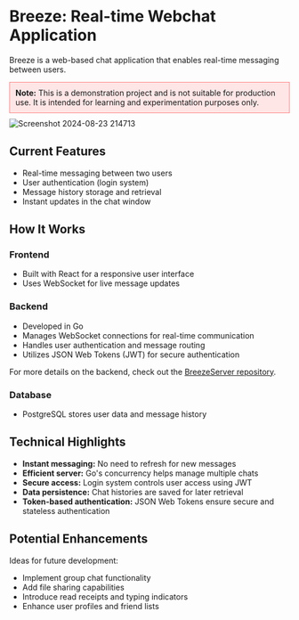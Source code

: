 <h1>Breeze: Real-time Webchat Application</h1>

<p>Breeze is a web-based chat application that enables real-time messaging between users.</p>

<div style="background-color: #ffe6e6; border: 1px solid #ff8080; padding: 10px; margin: 10px 0;">
  <strong>Note:</strong> This is a demonstration project and is not suitable for production use. It is intended for learning and experimentation purposes only.
</div>

<img src="https://github.com/user-attachments/assets/d084f90d-1fdd-4cc5-868c-5c2725d58b6a" alt="Screenshot 2024-08-23 214713" style="max-width: 100%;">

<h2>Current Features</h2>
<ul>
  <li>Real-time messaging between two users</li>
  <li>User authentication (login system)</li>
  <li>Message history storage and retrieval</li>
  <li>Instant updates in the chat window</li>
</ul>

<h2>How It Works</h2>

<h3>Frontend</h3>
<ul>
  <li>Built with React for a responsive user interface</li>
  <li>Uses WebSocket for live message updates</li>
</ul>

<h3>Backend</h3>
<ul>
  <li>Developed in Go</li>
  <li>Manages WebSocket connections for real-time communication</li>
  <li>Handles user authentication and message routing</li>
  <li>Utilizes JSON Web Tokens (JWT) for secure authentication</li>
</ul>

<p>For more details on the backend, check out the <a href="https://github.com/NNazem/BreezeServer">BreezeServer repository</a>.</p>

<h3>Database</h3>
<ul>
  <li>PostgreSQL stores user data and message history</li>
</ul>

<h2>Technical Highlights</h2>
<ul>
  <li><strong>Instant messaging:</strong> No need to refresh for new messages</li>
  <li><strong>Efficient server:</strong> Go's concurrency helps manage multiple chats</li>
  <li><strong>Secure access:</strong> Login system controls user access using JWT</li>
  <li><strong>Data persistence:</strong> Chat histories are saved for later retrieval</li>
  <li><strong>Token-based authentication:</strong> JSON Web Tokens ensure secure and stateless authentication</li>
</ul>

<h2>Potential Enhancements</h2>
<p>Ideas for future development:</p>
<ul>
  <li>Implement group chat functionality</li>
  <li>Add file sharing capabilities</li>
  <li>Introduce read receipts and typing indicators</li>
  <li>Enhance user profiles and friend lists</li>
</ul>
